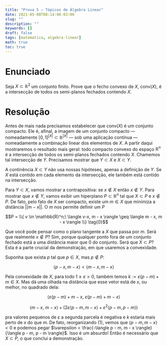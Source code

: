 ```yaml
---
title: "Prova 5 — Tópicos de Álgebra Linear"
date: 2021-05-08T08:14:00-03:00
slug: ""
description: ""
keywords: []
draft: false
tags: [matematica, algebra-linear]
math: true
toc: true
---
```


# Enunciado

Seja $X \subset \mathbb{R}^2$ um conjunto finito. Prove que o fecho convexo de $X$, $\mathrm{conv}(X)$, é a intersecção de todos os semi-planos fechados contendo $X$.

# Resolução

Antes de mais nada precisamos estabelecer que $\mathrm{conv}(X)$ é um conjunto compacto. Ele é, afinal, a imagem de um conjunto compacto — nomeadamente $[0, 1]^{|X|} \subset \mathbb{R}^{|X|}$ — sob uma aplicação contínua — nomeadamente a combinação linear dos elementos de $X$. A partir daqui mostraremos o resultado mais geral: todo compacto convexo do espaço $\mathbb{R}^n$ é a intersecção de todos os semi-planos fechados contendo $X$. Chamemos tal intersecção de $Y$. Precisamos mostrar que $Y \subset X$ e $X \subset Y$.

A continência $X \subset Y$ não usa nossas hipóteses, apenas a definição de $Y$. Se $X$ está contido em cada elemento da intersecção, ele também está contido na intersecção.

Para $Y \subset X$, vamos mostrar a contrapositiva: se $x \not\in X$ então $x \not\in Y$. Para mostrar que $x \not\in Y$, vamos exibir um hiperplano $P \subset \mathbb{R}^n$ tal que $X \subset P$ e $x \not\in P$. De fato, pelo fato de $X$ ser compacto, existe um $m \in X$ que minimiza a distância $||m - x||$. O $m$ nos permite definir um $P$

$$P = \\{ v \in \mathbb{R}^n;\ \langle v-x, m - x \rangle \geq \langle m - x, m - x \rangle \\} \tag{0}$$

Que você pode pensar como o plano tangente a $X$ que passa por $m$. Será que realmente $x \not\in P$? Sim, porque qualquer ponto fora de um conjunto fechado está a uma distância maior que $0$ do conjunto. Será que $X \subset P$? Esta é a parte crucial da demonstração, em que usaremos a convexidade.

Suponha que exista $p$ tal que $p \in X$, mas $p \not\in P$:

$$\langle p-x, m - x \rangle < \langle m - x, m - x \rangle \tag{1}$$

Pela convexidade de $X$, para todo $1 \geq \varepsilon > 0$, também temos $k := \varepsilon(p-m) + m \in X$. Mas dá uma olhada na distância que esse vetor está de $x$, ou melhor, no quadrado dela:

$$\langle \varepsilon(p-m) + m - x,\ \varepsilon(p-m) + m - x\rangle$$

$$\langle m - x,\ m - x \rangle + \left(2 \varepsilon \langle p - m, m - x \rangle + \varepsilon^2\langle p - m, p - m \rangle \right)$$

pra valores pequenos de $\varepsilon$ a segunda parcela é negativa e $k$ estaria mais perto de $x$ do que $m$. De fato, reorganizando $(1)$, vemos que $\langle p - m, m - x \rangle < 0$ e podemos pegar $\varepsilon < \frac{-\langle p - m, m - x \rangle}{\langle p - m, p - m \rangle}$. Isso é um absurdo! Então é necessário que $X \subset P$, o que conclui a demonstração.
